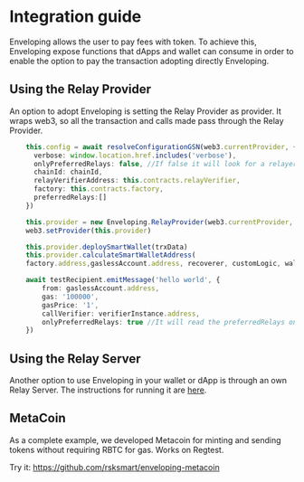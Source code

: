 # Integration guide

Enveloping allows the user to pay fees with token. To achieve this, Enveloping expose functions that dApps and wallet can consume in order to enable the option to pay the transaction adopting directly Enveloping.

## Using the Relay Provider

An option to adopt Enveloping is setting the Relay Provider as provider. It wraps web3, so all the transaction and calls made pass through the Relay Provider.

```typescript
    this.config = await resolveConfigurationGSN(web3.currentProvider, {
      verbose: window.location.href.includes('verbose'),
      onlyPreferredRelays: false, //If false it will look for a relayer, if true it reads preferred Relays
      chainId: chainId,
      relayVerifierAddress: this.contracts.relayVerifier,
      factory: this.contracts.factory,
      preferredRelays:[]
    })

    this.provider = new Enveloping.RelayProvider(web3.currentProvider, this.config)
    web3.setProvider(this.provider)

    this.provider.deploySmartWallet(trxData)
    this.provider.calculateSmartWalletAddress(
    factory.address,gaslessAccount.address, recoverer, customLogic, walletIndex, bytecodeHash)

    await testRecipient.emitMessage('hello world', {
        from: gaslessAccount.address,
        gas: '100000',
        gasPrice: '1',
        callVerifier: verifierInstance.address,
        onlyPreferredRelays: true //It will read the preferredRelays on the config.
    })
```

## Using the Relay Server

Another option to use Enveloping in your wallet or dApp is through an own Relay Server. The instructions for running it are [here](docs/launching_enveloping.md).



## MetaCoin

As a complete example, we developed Metacoin for minting and sending tokens without requiring RBTC for gas. Works on Regtest.

Try it: https://github.com/rsksmart/enveloping-metacoin